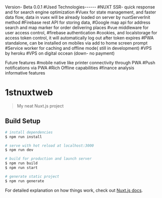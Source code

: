 Version- Beta 0.0.1
#Used Technologies------
#NUXT SSR- quick response and for search engine optimization
#Vuex for state management, and faster data flow, data in vuex will be already loaded on server by nuxtServerInit method
#Firebase rest API for storing data,
#Google map api for address search and map marker for order delivering places
#vue middleware for user access control,
#firebase authentication 
#cookies, and localstorage for access token control, it will automatically log out after token expires
#PWA standalone, can be installed on mobiles via add to home screen prompt
#Service worker for caching and offline mode( still in development)
#VPS by heroku
#VPS on digital occean (down- no payment)

Future features
#mobile native like printer connectivity  through PWA
#Push notifications via PWA
#Rich Offline capabilities
#finance analysis informative features
















# 1stnuxtweb

> My neat Nuxt.js project

## Build Setup

``` bash
# install dependencies
$ npm run install

# serve with hot reload at localhost:3000
$ npm run dev

# build for production and launch server
$ npm run build
$ npm run start

# generate static project
$ npm run generate
```

For detailed explanation on how things work, check out [Nuxt.js docs](https://nuxtjs.org).
